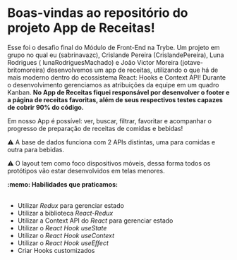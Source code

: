 # Boas-vindas ao repositório do projeto App de Receitas!

Esse foi o desafio final do Módulo de Front-End na Trybe. Um projeto em grupo no qual eu (sabrinavazc), Crislande Pereira (CrislandePereira), Luna Rodrigues (
lunaRodriguesMachado) e João Victor Moreira (jotave-britomoreira) desenvolvemos um app de receitas, utilizando o que há de mais moderno dentro do ecossistema React: Hooks e Context API!
Durante o desenvolvimento gerenciamos as atribuições da equipe em um quadro Kanban. <strong>No App de Receitas fiquei responsável por desenvolver o footer e a página de receitas favoritas, além de seus respectivos testes capazes de cobrir 90% do código.</strong>

Em nosso App é possível: ver, buscar, filtrar, favoritar e acompanhar o progresso de preparação de receitas de comidas e bebidas!

  ⚠️ A base de dados funciona com 2 APIs distintas, uma para comidas e outra para bebidas.

  ⚠️ O layout tem como foco dispositivos móveis, dessa forma todos os protótipos vão estar desenvolvidos em telas menores.
</details>


  <summary><strong>:memo: Habilidades que praticamos:</strong></summary><br />
  
  - Utilizar _Redux_ para gerenciar estado
  - Utilizar a biblioteca _React-Redux_
  - Utilizar a Context API do _React_ para gerenciar estado
  - Utilizar o _React Hook useState_
  - Utilizar o _React Hook useContext_
  - Utilizar o _React Hook useEffect_
  - Criar Hooks customizados

